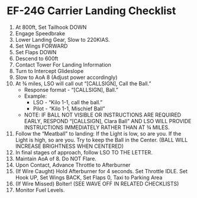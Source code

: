 # EF-24G Carrier Landing Checklist

1. At 800ft, Set Tailhook DOWN
2. Engage Speedbrake
3. Lower Landing Gear, Slow to 220KIAS.
4. Set Wings FORWARD
5. Set Flaps DOWN
6. Descend to 600ft
7. Contact Tower For Landing Information
8. Turn to Intercept Glideslope
9. Slow to AoA 8 (Adjust power accordingly)
10. At ¾ miles, LSO will call out “[CALLSIGN], Call the Ball.”
    - Response format - “[CALLSIGN], Ball.”
    - Example:
        - LSO - “Kilo 1-1, call the ball.”
        - Pilot - “Kilo 1-1, Mischief Ball”
    - NOTE: IF BALL NOT VISIBLE OR INSTRUCTIONS ARE REQUIRED EARLY, RESPOND “[CALLSIGN], Clara Ball” AND LSO WILL PROVIDE INSTRUCTIONS IMMEDIATELY RATHER THAN AT ¾ MILES.
11. Follow the “Meatball” to landing: If the Light is low, so are you. If the Light is high, so are you. Try to keep the Ball in the Center. (BALL WILL INCREASE BRIGHTNESS WHEN CENTERED)
12. In final stages of approach, follow LSO TO THE LETTER.
13. Maintain AoA of 8. Do NOT Flare.
14. Upon Contact, Advance Throttle to Afterburner
15. (If Wire Caught) Hold Afterburner for 4 seconds. Set Throttle IDLE. Set Hook UP, Set Wings BACK, Set Flaps 0, Taxi to Parking Area
16. (If Wire Missed) Bolter! (SEE WAVE OFF IN RELATED CHECKLISTS)
17. Monitor Fuel Levels.

<br>
